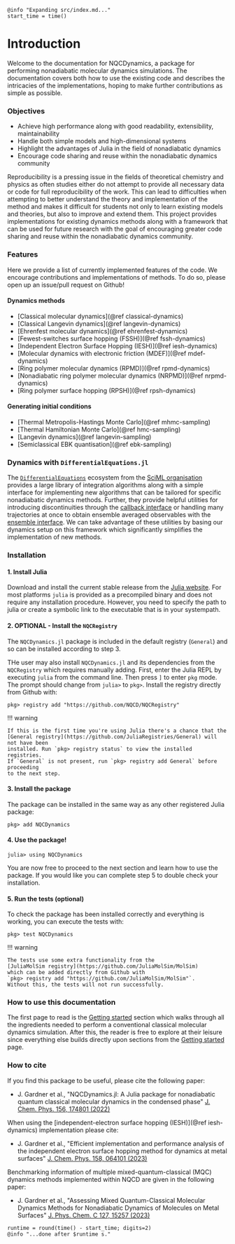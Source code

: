 ```@setup logging
@info "Expanding src/index.md..."
start_time = time()
```
# Introduction

Welcome to the documentation for NQCDynamics, 
a package for performing nonadiabatic molecular dynamics simulations.
The documentation covers both how to use the existing code and describes the
intricacies of the implementations, hoping to make further contributions as simple as possible.

### Objectives

- Achieve high performance along with good readability, extensibility, maintainability
- Handle both simple models and high-dimensional systems
- Highlight the advantages of Julia in the field of nonadiabatic dynamics
- Encourage code sharing and reuse within the nonadiabatic dynamics community

Reproducibility is a pressing issue in the fields of theoretical chemistry and physics as often studies either do not attempt to provide all necessary data or code for full reproducibility of the work. This can lead to difficulties when attempting to better understand the theory and implementation of the method and makes it difficult for students not only to learn existing models and theories, but also to improve and extend them. 
This project provides implementations for existing dynamics methods along with
a framework that can be used for future research with the goal of encouraging greater
code sharing and reuse within the nonadiabatic dynamics community.

### Features

Here we provide a list of currently implemented features of the code.
We encourage contributions and implementations of methods. To do so, please open up an
issue/pull request on Github!

#### Dynamics methods

- [Classical molecular dynamics](@ref classical-dynamics)
- [Classical Langevin dynamics](@ref langevin-dynamics)
- [Ehrenfest molecular dynamics](@ref ehrenfest-dynamics)
- [Fewest-switches surface hopping (FSSH)](@ref fssh-dynamics)
- [Independent Electron Surface Hopping (IESH)](@ref iesh-dynamics)
- [Molecular dynamics with electronic friction (MDEF)](@ref mdef-dynamics)
- [Ring polymer molecular dynamics (RPMD)](@ref rpmd-dynamics)
- [Nonadiabatic ring polymer molecular dynamics (NRPMD)](@ref nrpmd-dynamics)
- [Ring polymer surface hopping (RPSH)](@ref rpsh-dynamics)


#### Generating initial conditions

- [Thermal Metropolis-Hastings Monte Carlo](@ref mhmc-sampling)
- [Thermal Hamiltonian Monte Carlo](@ref hmc-sampling)
- [Langevin dynamics](@ref langevin-sampling)
- [Semiclassical EBK quantisation](@ref ebk-sampling)

### Dynamics with `DifferentialEquations.jl`

The [`DifferentialEquations`](https://diffeq.sciml.ai/stable/) ecosystem from the
[SciML organisation](https://github.com/SciML/) provides a large library of integration
algorithms along with a simple interface for implementing new algorithms that can be tailored
for specific nonadiabatic dynamics methods.
Further, they provide helpful utilities for introducing discontinuities through the 
[callback interface](https://diffeq.sciml.ai/stable/features/callback_functions/#Using-Callbacks)
or handling many trajectories at once to obtain ensemble averaged observables with
the [ensemble interface](https://diffeq.sciml.ai/stable/features/ensemble/).
We can take advantage of these utilities by basing our dynamics setup on this framework
which significantly simplifies the implementation of new methods.

### Installation

#### 1. Install Julia
Download and install the current stable release from the [Julia website](https://julialang.org/downloads/).
For most platforms `julia` is provided as a precompiled binary and does not require any installation procedure. However, you need to specify the path to julia or create a symbolic link to the executable that is in your systempath. 

#### 2. OPTIONAL - Install the `NQCRegistry`
The `NQCDynamics.jl` package is included in the default registry (`General`) and so can be installed according to step 3.

THe user may also install `NQCDynamics.jl` and its dependencies from the `NQCRegistry` which requires manually adding.
First, enter the Julia REPL by executing `julia` from the command line.
Then press `]` to enter `pkg` mode. The prompt should change from `julia>` to `pkg>`.
Install the registry directly from Github with: 
```julia-repl
pkg> registry add "https://github.com/NQCD/NQCRegistry"
```

!!! warning

    If this is the first time you're using Julia there's a chance that the
    [General registry](https://github.com/JuliaRegistries/General) will not have been
    installed. Run `pkg> registry status` to view the installed registries.
    If `General` is not present, run `pkg> registry add General` before proceeding
    to the next step.

#### 3. Install the package
The package can be installed in the same way as any other registered Julia package:
```julia-repl
pkg> add NQCDynamics
```

#### 4. Use the package!
```julia-repl
julia> using NQCDynamics
```
You are now free to proceed to the next section and learn how to use the package.
If you would like you can complete step 5 to double check your installation.

#### 5. Run the tests (optional)

To check the package has been installed correctly and everything is working,
you can execute the tests with:
```julia-repl
pkg> test NQCDynamics
```

!!! warning

    The tests use some extra functionality from the
    [JuliaMolSim registry](https://github.com/JuliaMolSim/MolSim)
    which can be added directly from Github with
    `pkg> registry add "https://github.com/JuliaMolSim/MolSim"`.
    Without this, the tests will not run successfully.

### How to use this documentation

The first page to read is the [Getting started](@ref) section which walks through all the ingredients
needed to perform a conventional classical molecular dynamics simulation.
After this, the reader is free to explore at their leisure since everything else builds directly
upon sections from the [Getting started](@ref) page.

### How to cite
If you find this package to be useful, please cite the following paper:

- J. Gardner et al., "NQCDynamics.jl: A Julia package for nonadiabatic quantum classical molecular dynamics in the condensed phase" <a href="https://pubs.aip.org/aip/jcp/article-abstract/156/17/174801/2841279/NQCDynamics-jl-A-Julia-package-for-nonadiabatic?redirectedFrom=fulltext"> J. Chem. Phys. 156, 174801 (2022) </a>

When using the [independent-electron surface hopping (IESH)](@ref iesh-dynamics) implementation please cite:

- J. Gardner et al., "Efficient implementation and performance analysis of the independent electron surface hopping method for dynamics at metal surfaces" <a href="https://pubs.aip.org/aip/jcp/article/158/6/064101/2874963/Efficient-implementation-and-performance-analysis"> J. Chem. Phys. 158, 064101 (2023) </a>

Benchmarking information of multiple mixed-quantum-classical (MQC) dynamics methods implemented within NQCD are given in the following paper:

- J. Gardner et al., "Assessing Mixed Quantum-Classical Molecular Dynamics Methods for Nonadiabatic Dynamics of Molecules on Metal Surfaces" <a href="https://pubs.acs.org/doi/10.1021/acs.jpcc.3c03591"> J. Phys. Chem. C 127, 15257 (2023) </a>

```@setup logging
runtime = round(time() - start_time; digits=2)
@info "...done after $runtime s."
```
